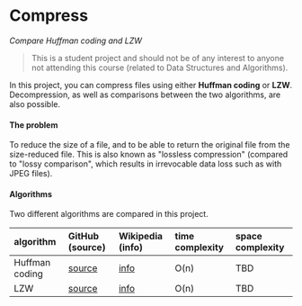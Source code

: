 # Compress
*Compare Huffman coding and LZW*

> This is a student project and should not be of any interest to anyone not attending this course (related to Data Structures and Algorithms).

In this project, you can compress files using either **Huffman coding** or **LZW**. Decompression, as well as comparisons between the two algorithms, are also possible.

#### The problem

To reduce the size of a file, and to be able to return the original file from the size-reduced file. This is also known as "lossless compression" (compared to "lossy comparison", which results in irrevocable data loss such as with JPEG files).

#### Algorithms

Two different algorithms are compared in this project.

| algorithm | GitHub (source) | Wikipedia (info) | time complexity | space complexity |
| :-------  | :----- | :--- | :-------------- | :--------------- |
| Huffman coding | [source](https://github.com/gotonode/compress/blob/master/src/main/java/io/github/gotonode/compress/algorithms/Huffman.java) | [info](https://en.wikipedia.org/wiki/Huffman_coding) | O(n) | TBD |
| LZW | [source](https://github.com/gotonode/compress/blob/master/src/main/java/io/github/gotonode/compress/algorithms/LZW.java) | [info](https://en.wikipedia.org/wiki/Lempel%E2%80%93Ziv%E2%80%93Welch) | O(n) | TBD |
